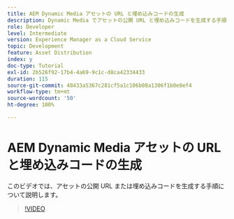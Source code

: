 ```yaml
---
title: AEM Dynamic Media アセットの URL と埋め込みコードの生成
description: Dynamic Media でアセットの公開 URL と埋め込みコードを生成する手順
role: Developer
level: Intermediate
version: Experience Manager as a Cloud Service
topic: Development
feature: Asset Distribution
index: y
doc-type: Tutorial
exl-id: 2b526f92-17b4-4a69-9c1c-d8ca42334433
duration: 115
source-git-commit: 48433a5367c281cf5a1c106b08a1306f1b0e8ef4
workflow-type: tm+mt
source-wordcount: '50'
ht-degree: 100%

---
```


# AEM Dynamic Media アセットの URL と埋め込みコードの生成

このビデオでは、アセットの公開 URL または埋め込みコードを生成する手順について説明します。

>[!VIDEO](https://video.tv.adobe.com/v/335364?quality=12&learn=on)
